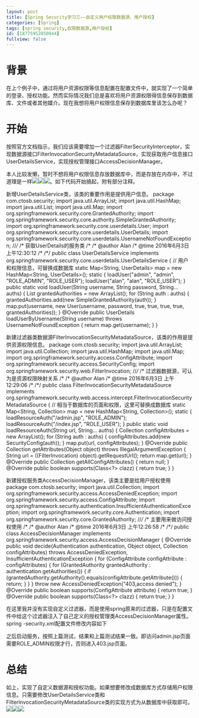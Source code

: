 ```yaml
---
layout: post
title: [Spring Security学习三——自定义用户权限数据源、用户授权]
categories: [Spring]
tags: [spring security,权限数据源,用户授权]
id: [18775952850944]
fullview: false
---
```

# 背景

在上个例子中，通过将用户资源权限等信息配置在配置文件中，就实现了一个简单的登录、授权功能。然而实际情况我们总是喜欢将用户资源权限得信息保存到数据库、文件或者其他媒介。现在我想将用户权限信息保存到数据库里该怎么办呢？

# 开始

按照官方文档指示，我们应该需要增加一个过滤器FilterSecurityInterceptor，实现数据源接口FilterInvocationSecurityMetadataSource，实现获取用户信息接口UserDetailsService，实现授权管理接口AccessDecisionManager。

本人比较发懒，暂时不想将用户权限信息存放数据库中，而是存放在内存中，不过道理是一样![](http://img.baidu.com/hi/jx2/j_0028.gif)![](http://img.baidu.com/hi/jx2/j_0028.gif)![](http://img.baidu.com/hi/jx2/j_0028.gif)。如下代码开始搞起，附有部分注释。

新增UserDetailsService类，该类的重要作用是提供用户信息。
package com.ctosb.security; import java.util.ArrayList; import java.util.HashMap; import java.util.List; import java.util.Map; import org.springframework.security.core.GrantedAuthority; import org.springframework.security.core.authority.SimpleGrantedAuthority; import org.springframework.security.core.userdetails.User; import org.springframework.security.core.userdetails.UserDetails; import org.springframework.security.core.userdetails.UsernameNotFoundException; //*/* /* 获取UserDetails的服务类 /* /* @author Alan /* @time 2016年6月3日 上午12:30:12 /* /*/ public class UserDetailsService implements org.springframework.security.core.userdetails.UserDetailsService { // 用户和权限信息，可替换成数据库 static Map<String, UserDetails> map = new HashMap<String, UserDetails>(); static { loadUser("admin", "admin", "ROLE_ADMIN", "ROLE_USER"); loadUser("alan", "alan", "ROLE_USER"); } public static void loadUser(String username, String password, String... auths) { List<GrantedAuthority> grantedAuthorities = new ArrayList<GrantedAuthority>(); for (String auth : auths) { grantedAuthorities.add(new SimpleGrantedAuthority(auth)); } map.put(username, new User(username, password, true, true, true, true, grantedAuthorities)); } @Override public UserDetails loadUserByUsername(String username) throws UsernameNotFoundException { return map.get(username); } }

新建过滤器类数据源FilterInvocationSecurityMetadataSource，该类的作用是提供资源权限信息。
package com.ctosb.security; import java.util.ArrayList; import java.util.Collection; import java.util.HashMap; import java.util.Map; import org.springframework.security.access.ConfigAttribute; import org.springframework.security.access.SecurityConfig; import org.springframework.security.web.FilterInvocation; //*/* /* 过滤器数据源，可认为是资源权限映射关系 /* /* @author Alan /* @time 2016年6月3日 上午12:29:06 /* /*/ public class FilterInvocationSecurityMetadataSource implements org.springframework.security.web.access.intercept.FilterInvocationSecurityMetadataSource { // 相当于数据库的页面和权限，这里可替换成数据库 static Map<String, Collection<ConfigAttribute>> map = new HashMap<String, Collection<ConfigAttribute>>(); static { loadResourceAuth("/admin.jsp", "ROLE_ADMIN"); loadResourceAuth("/index.jsp", "ROLE_USER"); } public static void loadResourceAuth(String url, String... auths) { Collection<ConfigAttribute> configAttributes = new ArrayList<ConfigAttribute>(); for (String auth : auths) { configAttributes.add(new SecurityConfig(auth)); } map.put(url, configAttributes); } @Override public Collection<ConfigAttribute> getAttributes(Object object) throws IllegalArgumentException { String url = ((FilterInvocation) object).getRequestUrl(); return map.get(url); } @Override public Collection<ConfigAttribute> getAllConfigAttributes() { return null; } @Override public boolean supports(Class<?> clazz) { return true; } }

新建授权服务类AccessDecisionManager，该类主要是给用户授权使用
package com.ctosb.security; import java.util.Collection; import org.springframework.security.access.AccessDeniedException; import org.springframework.security.access.ConfigAttribute; import org.springframework.security.authentication.InsufficientAuthenticationException; import org.springframework.security.core.Authentication; import org.springframework.security.core.GrantedAuthority; //*/* /* 主要用来做访问授权使用 /* /* @author Alan /* @time 2016年6月3日 上午12:26:58 /* /*/ public class AccessDecisionManager implements org.springframework.security.access.AccessDecisionManager { @Override public void decide(Authentication authentication, Object object, Collection<ConfigAttribute> configAttributes) throws AccessDeniedException, InsufficientAuthenticationException { for (ConfigAttribute configAttribute : configAttributes) { for (GrantedAuthority grantedAuthority : authentication.getAuthorities()) { if (grantedAuthority.getAuthority().equals(configAttribute.getAttribute())) { return; } } } throw new AccessDeniedException("403,access denied"); } @Override public boolean supports(ConfigAttribute attribute) { return true; } @Override public boolean supports(Class<?> clazz) { return true; } }

在这里我并没有实现自定义过滤器，而是使用spring原来的过滤器，只是在配置文件中给这个过滤器注入了自己定义的授权管理类AccessDecisionManager属性。spring -security.xml配置文件修改内容如下
<?xml version="1.0" encoding="UTF-8"?> <beans:beans xmlns="http://www.springframework.org/schema/security" xmlns:beans="http://www.springframework.org/schema/beans" xmlns:xsi="http://www.w3.org/2001/XMLSchema-instance" xsi:schemaLocation="http://www.springframework.org/schema/beans http://www.springframework.org/schema/beans/spring-beans-3.0.xsd http://www.springframework.org/schema/security http://www.springframework.org/schema/security/spring-security.xsd"> <debug/> <!-- 自动配置模式，设置访问受限Url--> <http auto-config="true" access-denied-page="/403.jsp"> <intercept-url pattern="/login.jsp" access="IS_AUTHENTICATED_ANONYMOUSLY" /> <!-- <intercept-url pattern="/index.jsp" access="ROLE_USER" /> <intercept-url pattern="/admin.jsp" access="ROLE_ADMIN" /> --> <!-- 设置登录页面，设置登录失败页面 --> <form-login login-page="/login.jsp" login-processing-url="/login" authentication-failure-url="/login.jsp?login_error=1" /> <!-- 设置登出的url，设置登出成功后跳转的页面 --> <logout logout-url="/logout" logout-success-url="/login.jsp" /> <custom-filter ref="filterSecurityInterceptor" before="FILTER_SECURITY_INTERCEPTOR"/> </http> <!-- 认证管理器,用户名密码都集成在配置文件中 --> <authentication-manager alias="authenticationManager"> <authentication-provider user-service-ref="userDetailsService"> <!-- <user-service> <user name="admin" password="admin" authorities="ROLE_USER,ROLE_ADMIN" /> <user name="alan" password="alan" authorities="ROLE_USER" /> </user-service> --> </authentication-provider> </authentication-manager> <beans:bean id="filterSecurityInterceptor" class="org.springframework.security.web.access.intercept.FilterSecurityInterceptor"> <beans:property name="securityMetadataSource" ref="filterInvocationSecurityMetadataSource"></beans:property> <beans:property name="authenticationManager" ref="authenticationManager"></beans:property> <beans:property name="accessDecisionManager"> <beans:bean class="com.ctosb.security.AccessDecisionManager"></beans:bean> </beans:property> </beans:bean> <beans:bean id="filterInvocationSecurityMetadataSource" class="com.ctosb.security.FilterInvocationSecurityMetadataSource"></beans:bean> <beans:bean id="userDetailsService" class="com.ctosb.security.UserDetailsService"></beans:bean> </beans:beans>

之后启动服务，按照上篇测试，结果和上篇测试结果一致。即访问admin.jsp页面需要ROLE_ADMIN权限才行，否则进入403.jsp页面。

# 总结

如上，实现了自定义数据源和授权功能。如果想要修改成数据库方式存储用户权限信息。只需要修改UserDetailsService类和FilterInvocationSecurityMetadataSource类的实现方式为从数据库中获取即可。![](http://img.baidu.com/hi/jx2/j_0028.gif)![](http://img.baidu.com/hi/jx2/j_0028.gif)![](http://img.baidu.com/hi/jx2/j_0028.gif)
